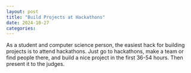 ```yaml
---
layout: post
title: "Build Projects at Hackathons"
date: 2024-10-27
categories: 
---
```


As a student and computer science person, the easiest hack for building projects is to attend hackathons. Just go to hackathons, make a team or find people there, and build a nice project in the first 36-54 hours. Then present it to the judges.